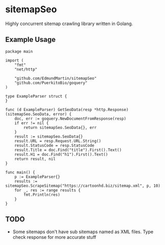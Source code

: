 # sitemapSeo
Highly concurrent sitemap crawling library written in Golang.
## Example Usage
```golang
package main

import (
	"fmt"
	"net/http"

	"github.com/EdmundMartin/sitemapSeo"
	"github.com/PuerkitoBio/goquery"
)

type ExampleParser struct {
}

func (d ExampleParser) GetSeoData(resp *http.Response) (sitemapSeo.SeoData, error) {
	doc, err := goquery.NewDocumentFromResponse(resp)
	if err != nil {
		return sitemapSeo.SeoData{}, err
	}
	result := sitemapSeo.SeoData{}
	result.URL = resp.Request.URL.String()
	result.StatusCode = resp.StatusCode
	result.Title = doc.Find("title").First().Text()
	result.H1 = doc.Find("h1").First().Text()
	return result, nil
}

func main() {
	p := ExampleParser{}
	results := sitemapSeo.ScrapeSitemap("https://cartoonhd.biz/sitemap.xml", p, 10)
	for _, res := range results {
		fmt.Println(res)
	}
}
```
## TODO
* Some sitemaps don't have sub sitemaps named as XML files. Type check response for more accurate stuff
